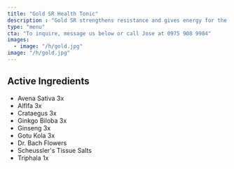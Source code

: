 ```yaml
---
title: "Gold SR Health Tonic"
description : "Gold SR strengthens resistance and gives energy for the elderly"
type: "menu"
cta: "To inquire, message us below or call Jose at 0975 908 9984"
images:
  - image: "/h/gold.jpg"
image: "/h/gold.jpg"
---
```



## Active Ingredients

- Avena Sativa 3x
- Alflfa 3x
- Crataegus 3x
- Ginkgo Biloba 3x
- Ginseng 3x
- Gotu Kola 3x
- Dr. Bach Flowers
- Scheussler's Tissue Salts
- Triphala 1x


